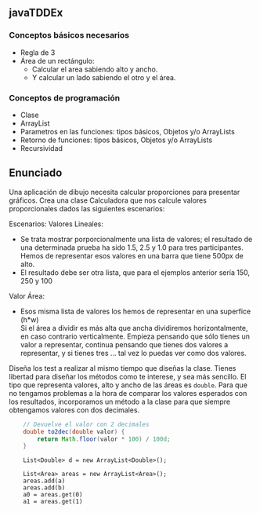 ## javaTDDEx

### Conceptos básicos necesarios
- Regla de 3
- Área de un rectángulo: 
  - Calcular el area sabiendo alto y ancho. 
  - Y calcular un lado sabiendo el otro y el área.

### Conceptos de programación
- Clase
- ArrayList
- Parametros en las funciones: tipos básicos, Objetos y/o ArrayLists
- Retorno de funciones: tipos básicos, Objetos y/o ArrayLists
- Recursividad

## Enunciado
Una aplicación de dibujo necesita calcular proporciones para presentar gráficos.
Crea una clase Calculadora que nos calcule valores proporcionales dados las siguientes escenarios:

Escenarios: 
Valores Lineales: 
  - Se trata mostrar porporcionalmente una lista de valores; el resultado de una determinada prueba ha sido 1.5, 2.5 y 1.0 para tres participantes. Hemos de representar esos valores en una barra que tiene 500px de alto.
  - El resultado debe ser otra lista, que para el ejemplos anterior sería 150, 250 y 100

Valor Área:
  - Esos misma lista de valores los hemos de representar en una superfice (h*w)  
  Si el área a dividir es más alta que ancha dividiremos horizontalmente, en caso contrario verticalmente. Empieza pensando que sólo tienes un valor a representar, continua pensando que tienes dos valores a representar, y si tienes tres ... tal vez lo puedas ver como dos valores.



Diseña los test a realizar al mismo tiempo que diseñas la clase. Tienes libertad para diseñar los métodos como te interese, y sea más sencillo. 
El tipo que representa valores, alto y ancho de las áreas es `double`.
Para que no tengamos problemas a la hora de comparar los valores esperados con los resultados, incorporamos un método a la clase para que siempre obtengamos valores con dos decimales.

```java
    // Devuelve el valor con 2 decimales
    double to2dec(double valor) {
        return Math.floor(valor * 100) / 100d;
    }
```
        List<Double> d = new ArrayList<Double>();

        List<Area> areas = new ArrayList<Area>();
        areas.add(a)
        areas.add(b)
        a0 = areas.get(0)
        a1 = areas.get(1)


